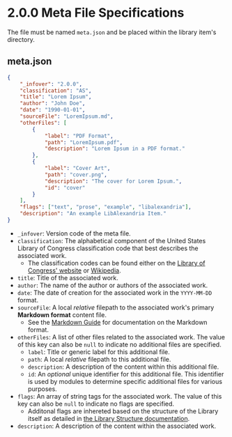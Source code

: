 # 2.0.0 Meta File Specifications

The file must be named `meta.json` and be placed within the library item's directory.

## meta.json

```json
{
    "_infover": "2.0.0",
    "classification": "AS",
    "title": "Lorem Ipsum",
    "author": "John Doe",
    "date": "1990-01-01",
    "sourceFile": "LoremIpsum.md",
    "otherFiles": [
        {
            "label": "PDF Format",
            "path": "LoremIpsum.pdf",
            "description": "Lorem Ipsum in a PDF format."
        },
        {
            "label": "Cover Art",
            "path": "cover.png",
            "description": "The cover for Lorem Ipsum.",
            "id": "cover"
        }
    ],
    "flags": ["text", "prose", "example", "libalexandria"],
    "description": "An example LibAlexandria Item."
}
```

* `_infover`: Version code of the meta file.
* `classification`: The alphabetical component of the United States Library of Congress classification code that best describes the associated work. 
    * The classification codes can be found either on the [Library of Congress' website](https://www.loc.gov/catdir/cpso/lcco/) or [Wikipedia](https://en.wikipedia.org/wiki/Library_of_Congress_Classification#Classification).
* `title`: Title of the associated work.
* `author`: The name of the author or authors of the associated work.
* `date`: The date of creation for the associated work in the `YYYY-MM-DD` format.
* `sourceFile`: A local _relative_ filepath to the associated work's primary **Markdown format** content file.
    * See the [Markdown Guide](https://www.markdownguide.org/) for documentation on the Markdown format.
* `otherFiles`: A list of other files related to the associated work. The value of this key can also be `null` to indicate no additional files are specified.
    * `label`: Title or generic label for this additional file.
    * `path`: A local _relative_ filepath to this additional file.
    * `description`: A description of the content within this additional file.
    * `id`: An _optional_ unique identifier for this additional file. This identifier is used by modules to determine specific additional files for various purposes.
* `flags`: An array of string tags for the associated work. The value of this key can also be `null` to indicate no flags are specified.
    * Additonal flags are inhereted based on the structure of the Library itself as detailed in [the Library Structure documentation](../libraryStructure.md).
* `description`: A description of the content within the associated work.
